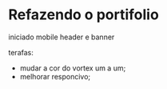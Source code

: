 # Refazendo o portifolio

iniciado mobile header e banner

terafas:

- mudar a cor do vortex um a um;
- melhorar responcivo;
